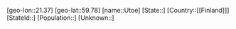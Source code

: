 ﻿---
location: [59.78,21.37]
type: City
tags:
- geo/City


SpocWebEntityId: 35151
isDeleted: false
confidential: public

---
[geo-lon::21.37]
[geo-lat::59.78]
[name::Utoe]
[State::]
[Country::[[Finland]]]
[StateId::]
[Population::]
[Unknown::]

